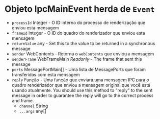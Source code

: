 # Objeto IpcMainEvent herda de `Event`

* `processId` Integer - O ID interno do processo de renderização que enviou esta mensagem
* `frameId` Integer - O ID do quadro do renderizador que enviou esta mensagem
* `returnValue` any - Set this to the value to be returned in a synchronous message
* `sender` WebContents - Retorna o `webContents` que enviou a mensagem
* `senderFrame` WebFrameMain _Readonly_ - The frame that sent this message
* `ports` MessagePortMain[] - Uma lista de MessagePorts que foram transferidos com esta mensagem
* `reply` Função - Uma função que enviará uma mensagem IPC para o quadro renderizador que enviou a mensagem original que você está usando atualmente.  You should use this method to "reply" to the sent message in order to guarantee the reply will go to the correct process and frame.
  * `channel` String
  * `...args` any[]
